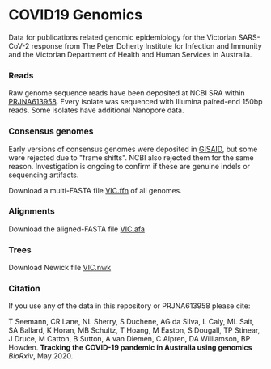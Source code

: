 # COVID19 Genomics 

Data for publications related genomic epidemiology 
for the Victorian SARS-CoV-2 response from
The Peter Doherty Institute for Infection and Immunity
and the Victorian Department of Health and Human Services
in Australia.

### Reads

Raw genome sequence reads have been deposited at NCBI SRA within 
[PRJNA613958](https://www.ncbi.nlm.nih.gov/bioproject/PRJNA613958).
Every isolate was sequenced with Illumina paired-end 150bp reads.
Some isolates have additional Nanopore data.

### Consensus genomes

Early versions of consensus genomes were deposited in 
[GISAID](https://www.gisaid.org/),
but some were rejected due to "frame shifts".
NCBI also rejected them for the same reason.
Investigation is ongoing to confirm if these 
are genuine indels or sequencing artifacts. 

Download a multi-FASTA file
[VIC.ffn](https://github.com/MDU-PHL/COVID19-paper/raw/master/VIC.ffn)
of all genomes.

### Alignments

Download the aligned-FASTA file
[VIC.afa](https://github.com/MDU-PHL/COVID19-paper/raw/master/VIC.afa)

### Trees

Download Newick file 
[VIC.nwk](https://github.com/MDU-PHL/COVID19-paper/raw/master/VIC.nwk)

### Citation

If you use any of the data in this repository or PRJNA613958 please cite:

T Seemann, CR Lane, NL Sherry, S Duchene, AG da Silva, 
L Caly, ML Sait, SA Ballard, K Horan, MB Schultz, 
T Hoang, M Easton, S Dougall,
TP Stinear, J Druce, M Catton, B Sutton, 
A van Diemen, C Alpren, DA Williamson, BP Howden.
**Tracking the COVID-19 pandemic in Australia using genomics**
_BioRxiv_, May 2020.
